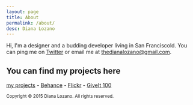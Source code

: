 ```yaml
---
layout: page
title: About
permalink: /about/
desc: Diana Lozano
---
```


Hi, I'm a designer and a budding developer living in San Franciscold.
You can ping me on [Twitter](http://twitter.com/bossigner) or email me at [thedianalozano@gmail.com](mailto:thedianalozano@gmail.com).

## You can find my projects here

[<abbr title="cutofmyjib projects">my projects</abbr>](http://cutofmyjib.github.io/projects) -
[Behance](http://www.behance.net/dianalozano) -
[Flickr](https://www.flickr.com/photos/alltomorrowsconcerts/sets) -
[GiveIt 100](https://giveit100.com/@wurlitzerlove/jthibo)

<small>Copyright &copy; 2015 Diana Lozano. All rights reserved.</small>
